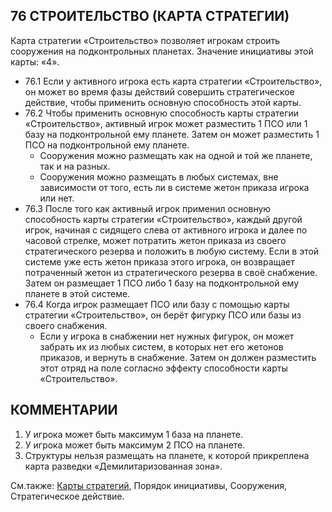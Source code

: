 76 СТРОИТЕЛЬСТВО (КАРТА СТРАТЕГИИ)
---

Карта стратегии «Строительство» позволяет игрокам строить сооружения на подконтрольных планетах. Значение инициативы этой карты: «4».
* 76.1 Если у активного игрока есть карта стратегии «Строительство», он может во время фазы действий совершить стратегическое действие, чтобы применить основную способность этой карты.
* 76.2 Чтобы применить основную способность карты стратегии «Строительство», активный игрок может разместить 1 ПСО или 1 базу на подконтрольной ему планете. Затем он может разместить 1 ПСО на подконтрольной ему планете.
    * Сооружения можно размещать как на одной и той же планете, так и на разных.
    * Сооружения можно размещать в любых системах, вне зависимости от того, есть ли в системе жетон приказа игрока или нет.
* 76.3  После того как активный игрок применил основную способность карты стратегии «Строительство», каждый другой игрок, начиная с сидящего слева от активного игрока и далее по часовой стрелке, может потратить жетон приказа из своего стратегического резерва и положить в любую систему. Если в этой системе уже есть жетон приказа этого игрока, он возвращает потраченный жетон из стратегического резерва в своё снабжение. Затем он размещает 1 ПСО либо 1 базу на подконтрольной ему планете в этой системе.
* 76.4 Когда игрок размещает ПСО или базу с помощью карты стратегии «Строительство», он берёт фигурку ПСО или базы из своего снабжения.
    * Если у игрока в снабжении нет нужных фигурок, он может забрать их из любых систем, в которых нет его 
жетонов приказов, и вернуть в снабжение. Затем он должен разместить этот отряд на поле согласно эффекту способности карты «Строительство».

КОММЕНТАРИИ
---
1) У игрока может быть максимум 1 база на планете.
2) У игрока может быть максимум 2 ПСО на планете.
3) Структуры нельзя размещать на планете, к которой прикреплена карта разведки «Демилитаризованная зона».

См.также: [Карты стратегий](strategycards.md), Порядок инициативы, Сооружения, Стратегическое действие.
